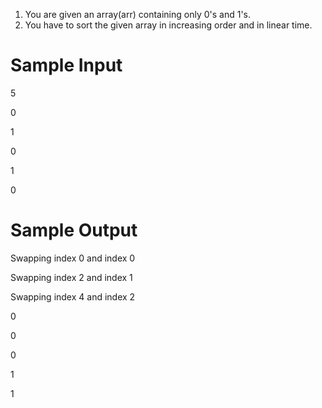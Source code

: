 1. You are given an array(arr) containing only 0's and 1's.
2. You have to sort the given array in increasing order and in linear time.


# Sample Input

5

0

1

0

1

0

# Sample Output

Swapping index 0 and index 0

Swapping index 2 and index 1

Swapping index 4 and index 2

0

0

0

1

1